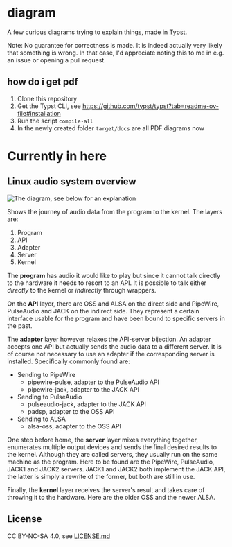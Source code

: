 # diagram

A few curious diagrams trying to explain things, made in [Typst].

Note: No guarantee for correctness is made.
It is indeed actually very likely that something is wrong.
In that case, I'd appreciate noting this to me in e.g. an issue or opening a pull request.

## how do i get pdf

1. Clone this repository
2. Get the Typst CLI, see https://github.com/typst/typst?tab=readme-ov-file#installation
3. Run the script `compile-all`
4. In the newly created folder `target/docs` are all PDF diagrams now

# Currently in here

## Linux audio system overview

![The diagram, see below for an explanation](https://github.com/user-attachments/assets/61066f23-e482-4a0b-9db8-7fcea67ee4ab)

Shows the journey of audio data from the program
to the kernel.
The layers are:

1. Program
2. API
3. Adapter
4. Server
5. Kernel

The **program** has audio it would like to play
but since it cannot talk directly to the hardware
it needs to resort to an API.
It is possible to talk either
*directly* to the kernel
or *indirectly* through wrappers.

On the **API** layer,
there are
OSS and ALSA
on the direct side and
PipeWire, PulseAudio and JACK
on the indirect side.
They represent a certain interface usable for the program and
have been bound to specific servers in the past.

The **adapter** layer however
relaxes the API-server bijection.
An adapter accepts one API
but actually sends the audio data
to a different server.
It is of course not necessary to use an adapter
if the corresponding server is installed.
Specifically commonly found are:

- Sending to PipeWire
    - pipewire-pulse, adapter to the PulseAudio API
    - pipewire-jack, adapter to the JACK API
- Sending to PulseAudio
    - pulseaudio-jack, adapter to the JACK API
    - padsp, adapter to the OSS API
- Sending to ALSA
    - alsa-oss, adapter to the OSS API

One step before home, the **server** layer
mixes everything together,
enumerates multiple output devices and
sends the final desired results to the kernel.
Although they are called servers,
they usually run on the same machine as the program.
Here to be found are the
PipeWire, PulseAudio, JACK1 and JACK2 servers.
JACK1 and JACK2 both implement the JACK API,
the latter is simply a rewrite of the former,
but both are still in use.

Finally, the **kernel** layer receives the server's result
and takes care of throwing it to the hardware.
Here are the older OSS and the newer ALSA.

## License

CC BY-NC-SA 4.0, see [LICENSE.md](./LICENSE.md)

[Typst]: https://typst.app
